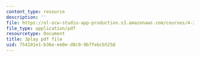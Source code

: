 ```yaml
---
content_type: resource
description: ''
file: https://ol-ocw-studio-app-production.s3.amazonaws.com/courses/4-241j-theory-of-city-form-spring-2013/754101e1b36eee0ed8c99b7febcb5258_yv3PIJF1Uqc.pdf
file_type: application/pdf
resourcetype: Document
title: 3play pdf file
uid: 754101e1-b36e-ee0e-d8c9-9b7febcb5258
---
```

